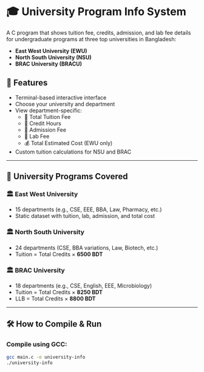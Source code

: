 # 🎓 University Program Info System

A C program that shows tuition fee, credits, admission, and lab fee details for undergraduate programs at three top universities in Bangladesh:

- **East West University (EWU)**
- **North South University (NSU)**
- **BRAC University (BRACU)**

## 🚀 Features

- Terminal-based interactive interface
- Choose your university and department
- View department-specific:
  - 📘 Total Tuition Fee
  - 🎯 Credit Hours
  - 🧾 Admission Fee
  - 🧪 Lab Fee
  - 💰 Total Estimated Cost (EWU only)
- Custom tuition calculations for NSU and BRAC

---

## 🏫 University Programs Covered

### 🏛️ East West University
- 15 departments (e.g., CSE, EEE, BBA, Law, Pharmacy, etc.)
- Static dataset with tuition, lab, admission, and total cost

### 🏛️ North South University
- 24 departments (CSE, BBA variations, Law, Biotech, etc.)
- Tuition = Total Credits × **6500 BDT**

### 🏛️ BRAC University
- 18 departments (e.g., CSE, English, EEE, Microbiology)
- Tuition = Total Credits × **8250 BDT**
- LLB = Total Credits × **8800 BDT**

---

## 🛠️ How to Compile & Run

### Compile using GCC:
```bash
gcc main.c -o university-info
./university-info
